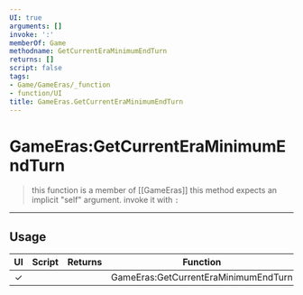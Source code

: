```yaml
---
UI: true
arguments: []
invoke: ':'
memberOf: Game
methodname: GetCurrentEraMinimumEndTurn
returns: []
script: false
tags:
- Game/GameEras/_function
- function/UI
title: GameEras.GetCurrentEraMinimumEndTurn
---
```

# GameEras:GetCurrentEraMinimumEndTurn
> this function is a member of [[GameEras]]
> this method expects an implicit "self" argument. invoke it with `:`
-----
## Usage
|  UI | Script | Returns | Function | Arguments |
|:---:|:------:|-------:|:--------:|:---------|
|✓| ||GameEras:GetCurrentEraMinimumEndTurn||
